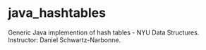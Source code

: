 java_hashtables
===============

Generic Java implemention of hash tables - NYU Data Structures. Instructor: Daniel Schwartz-Narbonne. 
